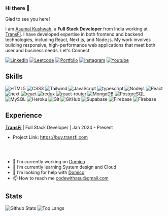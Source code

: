### Hi there 👋
Glad to see you here!

I am [Asumal Kushwah](https://asumal.vercel.app), a **Full Stack Developer** from India working at [TransFi](https://transfi.com). I have developed expertise in both frontend and backend technologies, including React, Next.js, and Node.js. My work involves building responsive, high-performance web applications that meet both user and business needs.
Let's Connect

[![LinkedIn](https://img.shields.io/badge/linkedin-%230077B5.svg?style=for-the-badge&logo=linkedin&logoColor=white)](https://www.linkedin.com/in/asumal-kushwah/)
[![Leetcode](https://img.shields.io/badge/leetcode-black?style=for-the-badge&logo=leetcode&logoColor=ffa115)](https://leetcode.com/u/AsumalSingh/)
[![Portfolio](https://img.shields.io/badge/Portfolio-3b5998?style=for-the-badge&logo=google-chrome&logoColor=white)](https://asumal.vercel.app)
[![Instagram](https://img.shields.io/badge/Instagram-e4405f?style=for-the-badge&logo=Instagram&logoColor=white)](https://instagram.com/asumal_singh)
[![Youtube](https://img.shields.io/badge/Youtube-ff0000?style=for-the-badge&logo=Youtube&logoColor=white)](https://www.youtube.com/@asumalkushwah)

## Skills

![HTML5](https://img.shields.io/badge/-HTML5-E34F26?style=for-the-badge&logo=html5&logoColor=white)
![CSS3](https://img.shields.io/badge/-CSS3-1572B6?style=for-the-badge&logo=css3)
![Tailwind](https://img.shields.io/badge/tailwind-0799ed?style=for-the-badge&logo=tailwind-css&logoColor=white)
![JavaScript](https://img.shields.io/badge/-JavaScript-black?style=for-the-badge&logo=javascript)
![typescript](https://img.shields.io/badge/TypeScript-3178C6?style=for-the-badge&logo=typescript&logoColor=white)
![Nodejs](https://img.shields.io/badge/-Nodejs-black?style=for-the-badge&logo=Node.js)
![React](https://img.shields.io/badge/-React-black?style=for-the-badge&logo=react)
![next](https://img.shields.io/badge/Next.js-000000?style=for-the-badge&logo=nextdotjs&logoColor=FFFFFF)
![react](https://img.shields.io/badge/React%20Native-20232A?style=for-the-badge&logo=react&logoColor=61DAFB)
![redux](https://img.shields.io/badge/Redux-593D88?style=for-the-badge&logo=redux&logoColor=white)
![react-router](https://img.shields.io/badge/React_Router-CA4245?style=for-the-badge&logo=react-router&logoColor=white)
![MongoDB](https://img.shields.io/badge/-MongoDB-black?style=for-the-badge&logo=mongodb)
![PostgreSQL](https://img.shields.io/badge/-PostgreSQL-336791?style=for-the-badge&logo=postgresql)
![MySQL](https://img.shields.io/badge/-MySQL-black?style=for-the-badge&logo=mysql)
![Heroku](https://img.shields.io/badge/-Heroku-430098?style=for-the-badge&logo=heroku)
![Git](https://img.shields.io/badge/-Git-black?style=for-the-badge&logo=git)
![GitHub](https://img.shields.io/badge/-GitHub-181717?style=for-the-badge&logo=github)
![Supabase](https://img.shields.io/badge/-Supabase-181717?style=for-the-badge&logo=supabase)
![Firebase](https://img.shields.io/badge/-Firebase-edcb07?style=for-the-badge&logo=firebase&logoColor=white)
![Firebase](https://img.shields.io/badge/-Appwrite-181717?style=for-the-badge&logo=appwrite&logoColor=f00563)

## Experience
**[TransFi](https://transfi.com)** | Full Stack Developer | Jan 2024 - Present

- Project Link: https://buy.transfi.com

<br/>

## 
- 🔭 I’m currently working on [Domico](https://domico.in/)
- 🌱 I’m currently learning System design and Cloud
- 🤝 I’m looking for help with [Domico](https://domico.in/)
- 📫 How to reach me codewithasu@gmail.com


## Stats

![Github Stats](https://github-readme-stats.vercel.app/api?username=AsumalSingh&count_private=true&show_icons=true&include_all_commits=true&theme=prussian&layout=compact)
![Top Langs](https://github-readme-stats.vercel.app/api/top-langs/?username=Adeel91&hide=TeX&layout=compact&theme=prussian)
